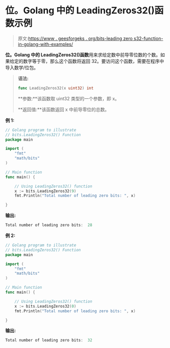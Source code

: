 # 位。Golang 中的 LeadingZeros32()函数示例

> 原文:[https://www . geesforgeks . org/bits-leading zero s32-function-in-golang-with-examples/](https://www.geeksforgeeks.org/bits-leadingzeros32-function-in-golang-with-examples/)

**位。Golang 中的 LeadingZeros32()函数**用来求给定数中前导零位数的个数。如果给定的数字等于零，那么这个函数将返回 32。要访问这个函数，需要在程序中导入数学/位包。

> **语法:**
> 
> ```go
> func LeadingZeros32(x uint32) int
> 
> ```
> 
> **参数:**该函数取 uint32 类型的一个参数，即 x。
> 
> **返回值:**该函数返回 x 中前导零位的总数。

**例 1:**

```go
// Golang program to illustrate
// bits.LeadingZeros32() Function
package main

import (
    "fmt"
    "math/bits"
)

// Main function
func main() {

    // Using LeadingZeros32() function
    x := bits.LeadingZeros32(9)
    fmt.Println("Total number of leading zero bits: ", x)

}
```

**输出:**

```go
Total number of leading zero bits:  28

```

**例 2:**

```go
// Golang program to illustrate
// bits.LeadingZeros32() Function
package main

import (
    "fmt"
    "math/bits"
)

// Main function
func main() {

    // Using LeadingZeros32() function
    x := bits.LeadingZeros32(0)
    fmt.Println("Total number of leading zero bits: ", x)

}
```

**输出:**

```go
Total number of leading zero bits:  32

```